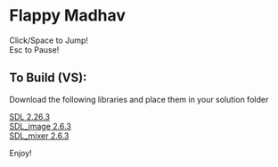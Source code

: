 # Flappy Madhav

Click/Space to Jump! <br>
Esc to Pause! <br>

## To Build (VS):
Download the following libraries and place them in your solution folder

[SDL 2.26.3](https://github.com/libsdl-org/SDL/releases/download/release-2.26.3/SDL2-devel-2.26.3-VC.zip)<br>
[SDL_image 2.6.3](https://github.com/libsdl-org/SDL_image/releases/download/release-2.6.3/SDL2_image-devel-2.6.3-VC.zip)<br>
[SDL_mixer 2.6.3](https://github.com/libsdl-org/SDL_mixer/releases/download/release-2.6.3/SDL2_mixer-devel-2.6.3-VC.zip)

Enjoy!
